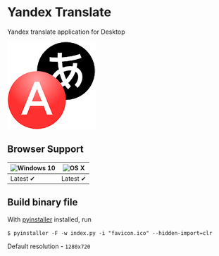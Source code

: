 # Yandex Translate
Yandex translate application for Desktop    

![Yandex](favicon.png)

## Browser Support

![Windows 10](https://raw.githubusercontent.com/EgoistDeveloper/operating-system-logos/master/src/48x48/windows.png) | ![OS X](https://raw.githubusercontent.com/EgoistDeveloper/operating-system-logos/master/src/48x48/mac.png)
--- | --- |
Latest ✔ | Latest ✔ |

<!-- ## CLI

    $ ./yacli.py [text] [transl.langs]

**transl.langs** - ru-en is arg. by default

### For example 

![Example](carbon.png) -->

## Build binary file

With [pyinstaller](https://www.pyinstaller.org/) installed, run

    $ pyinstaller -F -w index.py -i "favicon.ico" --hidden-import=clr

Default resolution - `1280x720`  